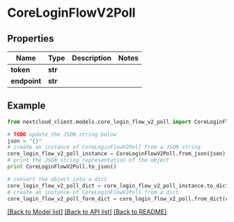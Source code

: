 # CoreLoginFlowV2Poll


## Properties
Name | Type | Description | Notes
------------ | ------------- | ------------- | -------------
**token** | **str** |  | 
**endpoint** | **str** |  | 

## Example

```python
from nextcloud_client.models.core_login_flow_v2_poll import CoreLoginFlowV2Poll

# TODO update the JSON string below
json = "{}"
# create an instance of CoreLoginFlowV2Poll from a JSON string
core_login_flow_v2_poll_instance = CoreLoginFlowV2Poll.from_json(json)
# print the JSON string representation of the object
print CoreLoginFlowV2Poll.to_json()

# convert the object into a dict
core_login_flow_v2_poll_dict = core_login_flow_v2_poll_instance.to_dict()
# create an instance of CoreLoginFlowV2Poll from a dict
core_login_flow_v2_poll_form_dict = core_login_flow_v2_poll.from_dict(core_login_flow_v2_poll_dict)
```
[[Back to Model list]](../README.md#documentation-for-models) [[Back to API list]](../README.md#documentation-for-api-endpoints) [[Back to README]](../README.md)


